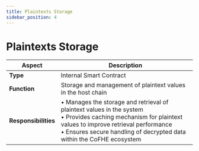 ```yaml
---
title: Plaintexts Storage
sidebar_position: 4
---
```


# Plaintexts Storage

| Aspect | Description |
|--------|-------------|
| **Type** | Internal Smart Contract |
| **Function** | Storage and management of plaintext values in the host chain |
| **Responsibilities** | • Manages the storage and retrieval of plaintext values in the system <br/> • Provides caching mechanism for plaintext values to improve retrieval performance <br/> • Ensures secure handling of decrypted data within the CoFHE ecosystem |